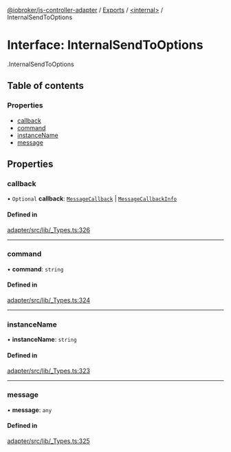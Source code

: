 [@iobroker/js-controller-adapter](../README.md) / [Exports](../modules.md) / [<internal\>](../modules/internal_.md) / InternalSendToOptions

# Interface: InternalSendToOptions

[<internal>](../modules/internal_.md).InternalSendToOptions

## Table of contents

### Properties

- [callback](internal_.InternalSendToOptions.md#callback)
- [command](internal_.InternalSendToOptions.md#command)
- [instanceName](internal_.InternalSendToOptions.md#instancename)
- [message](internal_.InternalSendToOptions.md#message)

## Properties

### callback

• `Optional` **callback**: [`MessageCallback`](../modules/internal_.md#messagecallback) \| [`MessageCallbackInfo`](internal_.MessageCallbackInfo.md)

#### Defined in

[adapter/src/lib/_Types.ts:326](https://github.com/ioBroker/ioBroker.js-controller/blob/9c08dda8/packages/adapter/src/lib/_Types.ts#L326)

___

### command

• **command**: `string`

#### Defined in

[adapter/src/lib/_Types.ts:324](https://github.com/ioBroker/ioBroker.js-controller/blob/9c08dda8/packages/adapter/src/lib/_Types.ts#L324)

___

### instanceName

• **instanceName**: `string`

#### Defined in

[adapter/src/lib/_Types.ts:323](https://github.com/ioBroker/ioBroker.js-controller/blob/9c08dda8/packages/adapter/src/lib/_Types.ts#L323)

___

### message

• **message**: `any`

#### Defined in

[adapter/src/lib/_Types.ts:325](https://github.com/ioBroker/ioBroker.js-controller/blob/9c08dda8/packages/adapter/src/lib/_Types.ts#L325)
